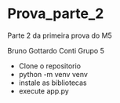 # Prova_parte_2

Parte 2 da primeira prova do M5

Bruno Gottardo Conti
Grupo 5

- Clone o repositorio
- python -m venv venv
- instale as bibliotecas
- execute app.py
